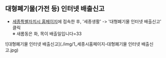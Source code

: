 ## 대형폐기물(가전 등) 인터넷 배출신고  
- [세종특별자치시 홈페이지]()에 접속한 후, '세종생활' -> '대형폐기물 인터넷 배출신고' 클릭  
  ※ 새롬동은 화, 목이 배출일입니다=33  
  
![대형폐기물 인터넷 배출신고](./img/1_세종시홈페이지-대형폐기물 인터넷 배출신고.jpg)  

